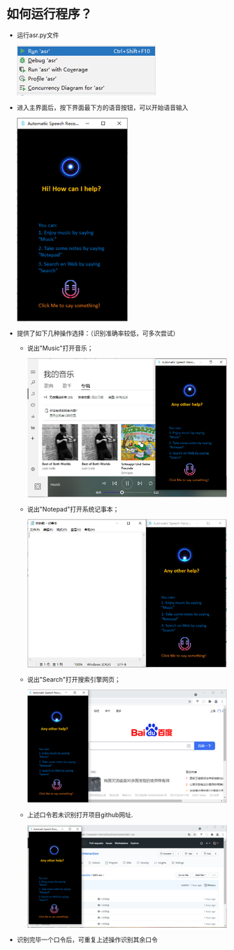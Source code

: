 # 如何运行程序？

- 运行asr.py文件

  ![1](.\img\1.png)

- 进入主界面后，按下界面最下方的语音按钮，可以开始语音输入

  <img src=".\img\2.png" alt="2" style="zoom: 80%;" />

- 提供了如下几种操作选择：（识别准确率较低，可多次尝试）

  - 说出"Music"打开音乐；

    <img src=".\img\4.png" alt="4" style="zoom: 67%;" />

  - 说出"Notepad"打开系统记事本；

    <img src=".\img\3.png" alt="3" style="zoom: 67%;" />

  - 说出"Search"打开搜索引擎网页；

    <img src=".\img\5.png" alt="5" style="zoom: 50%;" />

  - 上述口令若未识别打开项目github网址.

    <img src=".\img\6.png" alt="6" style="zoom: 50%;" />

- 识别完毕一个口令后，可重复上述操作识别其余口令

